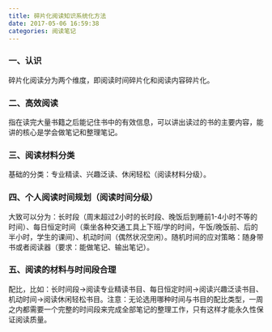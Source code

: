 ```yaml
---
title: 碎片化阅读知识系统化方法
date: 2017-05-06 16:59:38
categories: 阅读笔记
---
```

### 一、认识

碎片化阅读分为两个维度，即阅读时间碎片化和阅读内容碎片化。

### 二、高效阅读

指在读完大量书籍之后能记住书中的有效信息，可以讲出读过的书的主要内容，能讲的核心是学会做笔记和整理笔记。

### 三、阅读材料分类

基础的分类：专业精读、兴趣泛读、休闲轻松（阅读材料分级）。

### 四、个人阅读时间规划（阅读时间分级）

大致可以分为：长时段（周末超过2小时的长时段、晚饭后到睡前1-4小时不等的时间）、每日恒定时间（乘坐各种交通工具上下班/学的时间，午饭/晚饭前、后的半小时，学生的课间）、机动时间（偶然状况空闲）。随机时间的应对策略：随身带书或者阅读器（要求：能做笔记、输出笔记）。

### 五、阅读的材料与时间段合理 

配比，比如：长时间段→阅读专业精读书目、每日恒定时间→阅读兴趣泛读书目、机动时间→阅读休闲轻松书目。注意：无论选用哪种时间与书目的配比类型，一周之内都需要一个完整的时间段来完成全部笔记的整理工作，只有这样才能永久性保证阅读质量。
